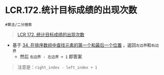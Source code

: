 
# LCR.172.统计目标成绩的出现次数


`#算法/二分搜索`


> [LCR 172. 统计目标成绩的出现次数](https://leetcode.cn/problems/zai-pai-xu-shu-zu-zhong-cha-zhao-shu-zi-lcof/)


- 基于 [34. 在排序数组中查找元素的第一个和最后一个位置](/post/oRVi1Zoj.html) ，返回`左边界`和`右边界`
	- 然后 `右边界 - 左边界 + 1` 即答案

>  注意是：`right_index - left_index + 1`



